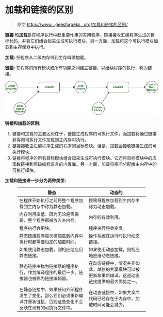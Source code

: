 # 加载和链接的区别

> 原文:[https://www . geesforgeks . org/加载和链接的区别/](https://www.geeksforgeeks.org/difference-between-loading-and-linking/)

[**链接**](https://www.geeksforgeeks.org/compiler-design-linker/) 和**加载**是在程序执行中起重要作用的实用程序。链接接收汇编程序生成的目标代码，并将它们组合起来生成可执行模块。另一方面，加载将这个可执行模块加载到主存储器中执行。

**加载:**
把程序从二级内存带到主存叫做加载。

**链接:**
在程序的所有模块或所有功能之间建立链接，以继续程序的执行，称为链接。

![](img/1f1c3607fc1e455d7d0e298d5ffed5c6.png)

**链接和加载的区别:**

1.  链接和加载的主要区别在于，链接生成程序的可执行文件，而加载将通过链接获得的可执行文件加载到主内存中执行。
2.  链接接收由汇编程序生成的程序的目标模块。但是，加载会接收链接生成的可执行模块。
3.  链接将程序的所有目标模块组合起来生成可执行模块。它还将目标模块中的库函数链接到高级编程语言的内置库。另一方面，加载将空间分配给主内存中的可执行模块。

**加载和链接进一步分为两种类型:**

<figure class="table">

| 静态 | 动态的 |
| --- | --- |
| 在程序开始执行之前将整个程序加载到主内存中称为静态加载。 | 按需将程序加载到主内存中称为动态加载。 |
| 内存利用率低，因为无论是否需要，整个程序都被放入主内存。 | 内存的有效利用。 |
| 程序执行会更快。 | 程序执行将会变慢。 |
| 静态链接程序每次被加载到内存中执行时都需要恒定的加载时间。 | 操作系统在运行时执行动态链接。 |
| 如果使用静态加载，则相应地应用静态链接。 | 如果使用动态加载，则相应地应用动态链接。 |
| 静态链接由称为链接器的程序执行，作为编译程序的最后一步。链接器也被称为链接编辑器。 | 在动态链接中，情况并非如此，单独的共享模块可以被更新和重新编译。这是动态链接提供的最大优势之一。 |
| 在静态链接中，如果任何外部程序发生了变化，那么它们必须重新编译并重新链接，否则这些变化不会反映在现有的可执行文件中。 | 在动态链接中，如果共享库代码已经存在于内存中，加载时间可能会减少。 |

</figure>